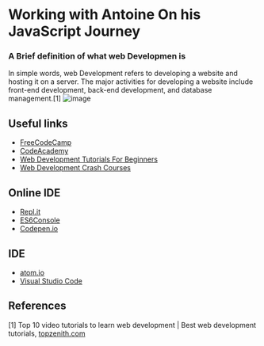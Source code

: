 # Working with Antoine On his JavaScript Journey

### A Brief definition of what web Developmen is

In simple words, web Development refers to developing a website and hosting it on a server. The major activities for developing a website include front-end development, back-end development, and database management.[1]
![image](https://3.bp.blogspot.com/-pjZYL3gweeI/WbbbM8J3akI/AAAAAAAAFrg/hH7luFIxJFEwXcZJyba5Cx0dZl6ECGq2QCLcBGAs/s1600/web%2Bdevelopment.png)

## Useful links
- [FreeCodeCamp](https://learn.freecodecamp.org/)
- [CodeAcademy](https://www.codecademy.com/)
- [Web Development Tutorials For Beginners](https://www.youtube.com/playlist?list=PLoYCgNOIyGAB_8_iq1cL8MVeun7cB6eNc)
- [Web Development Crash Courses](https://www.youtube.com/playlist?list=PLillGF-RfqbYeckUaD1z6nviTp31GLTH8)

## Online IDE
- [Repl.it](https://repl.it/languages/javascript)
- [ES6Console](https://es6console.com/)
- [Codepen.io](https://codepen.io/pen/)

## IDE
- [atom.io](https://atom.io)
- [Visual Studio Code](https://code.visualstudio.com/)

## References
[1] Top 10 video tutorials to learn web development | Best web development tutorials, [topzenith.com](https://www.topzenith.com/2017/09/top-10-video-tutorial-to-learn-web-development.html)
